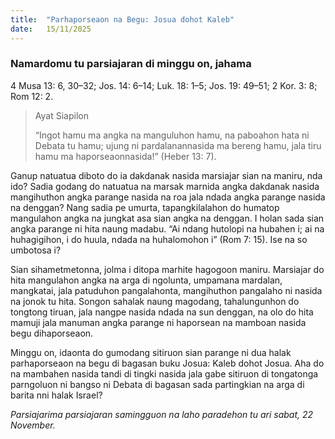 ```yaml
---
title:  "Parhaporseaon na Begu: Josua dohot Kaleb"
date:   15/11/2025
---
```


### Namardomu tu parsiajaran di minggu on, jahama

4 Musa 13: 6, 30–32; Jos. 14: 6–14; Luk. 18: 1–5; Jos. 19: 49–51; 2 Kor. 3: 8; Rom 12: 2.

> <p>Ayat Siapilon</p>
> “Ingot hamu ma angka na manguluhon hamu, na paboahon hata ni Debata tu hamu; ujung ni pardalanannasida ma bereng hamu, jala tiru hamu ma haporseaonnasida!” (Heber 13: 7).

Ganup natuatua diboto do ia dakdanak nasida marsiajar sian na maniru, nda ido? Sadia godang do natuatua na marsak marnida angka dakdanak nasida mangihuthon angka parange nasida na roa jala ndada angka parange nasida na denggan? Nang sadia pe umurta, tapangkilalahon do humatop mangulahon angka na jungkat asa sian angka na denggan. I holan sada sian angka parange ni hita naung madabu. “Ai ndang hutolopi na hubahen i; ai na huhagigihon, i do huula, ndada na huhalomohon i” (Rom 7: 15). Ise na so umbotosa i?

Sian sihametmetonna, jolma i ditopa marhite hagogoon maniru. Marsiajar do hita mangulahon angka na arga di ngolunta, umpamana mardalan, mangkatai, jala patuduhon pangalahonta, mangihuthon pangalaho ni nasida na jonok tu hita. Songon sahalak naung magodang, tahalungunhon do tongtong tiruan, jala nangpe nasida ndada na sun denggan, na olo do hita mamuji jala manuman angka parange ni haporsean na mamboan nasida begu dihaporseaon.

Minggu on, idaonta do gumodang sitiruon sian parange ni dua halak parhaporseaon na begu di bagasan buku Josua: Kaleb dohot Josua. Aha do na mambahen nasida tandi di tingki nasida jala gabe sitiruon di tongatonga parngoluon ni bangso ni Debata di bagasan sada partingkian na arga di barita nni halak Israel?

_Parsiajarima parsiajaran samingguon na laho paradehon tu ari sabat, 22 November._